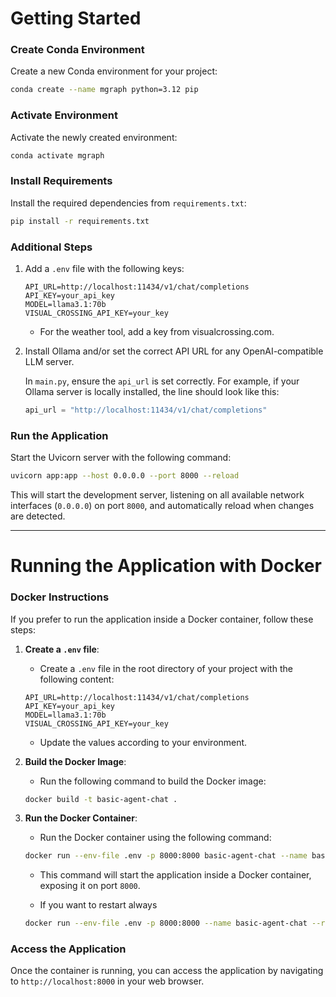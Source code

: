**Getting Started**
====================

### Create Conda Environment

Create a new Conda environment for your project:
```bash
conda create --name mgraph python=3.12 pip
```

### Activate Environment

Activate the newly created environment:
```bash
conda activate mgraph
```

### Install Requirements

Install the required dependencies from `requirements.txt`:
```bash
pip install -r requirements.txt
```

### Additional Steps

1. Add a `.env` file with the following keys:

    ```plaintext
    API_URL=http://localhost:11434/v1/chat/completions
    API_KEY=your_api_key
    MODEL=llama3.1:70b
    VISUAL_CROSSING_API_KEY=your_key
    ```

   - For the weather tool, add a key from visualcrossing.com.

2. Install Ollama and/or set the correct API URL for any OpenAI-compatible LLM server.

   In `main.py`, ensure the `api_url` is set correctly. For example, if your Ollama server is locally installed, the line should look like this:

    ```python
    api_url = "http://localhost:11434/v1/chat/completions"
    ```

### Run the Application

Start the Uvicorn server with the following command:
```bash
uvicorn app:app --host 0.0.0.0 --port 8000 --reload
```
This will start the development server, listening on all available network interfaces (`0.0.0.0`) on port `8000`, and automatically reload when changes are detected.

---

**Running the Application with Docker**
=======================================

### Docker Instructions

If you prefer to run the application inside a Docker container, follow these steps:

1. **Create a `.env` file**:
    - Create a `.env` file in the root directory of your project with the following content:

    ```plaintext
    API_URL=http://localhost:11434/v1/chat/completions
    API_KEY=your_api_key
    MODEL=llama3.1:70b
    VISUAL_CROSSING_API_KEY=your_key
    ```

    - Update the values according to your environment.

2. **Build the Docker Image**:
    - Run the following command to build the Docker image:

    ```bash
    docker build -t basic-agent-chat .
    ```

3. **Run the Docker Container**:
    - Run the Docker container using the following command:

    ```bash
    docker run --env-file .env -p 8000:8000 basic-agent-chat --name basic-agent-chat
    ```

    - This command will start the application inside a Docker container, exposing it on port `8000`.

    - If you want to restart always
    ```bash
    docker run --env-file .env -p 8000:8000 --name basic-agent-chat --restart always basic-agent-chat

    ```

### Access the Application

Once the container is running, you can access the application by navigating to `http://localhost:8000` in your web browser.
